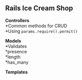 ## Rails Ice Cream Shop ##  


**Controllers**  
*Common methods for CRUD  
*Using `params.require().permit()`  

**Models**  
*Validates   
  *presence  
  *length  
*has_many  

**Templates**  

